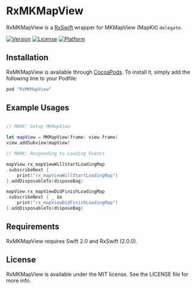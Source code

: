 RxMKMapView
===

RxMKMapView is a [RxSwift](https://github.com/ReactiveX/RxSwift) wrapper for MKMapView (MapKit) `delegate`.

[![Version](https://img.shields.io/cocoapods/v/RxMKMapView.svg?style=flat)](http://cocoapods.org/pods/RxMKMapView)
[![License](https://img.shields.io/cocoapods/l/RxMKMapView.svg?style=flat)](http://cocoapods.org/pods/RxMKMapView)
[![Platform](https://img.shields.io/cocoapods/p/RxMKMapView.svg?style=flat)](http://cocoapods.org/pods/RxMKMapView)

## Installation

RxMKMapView is available through [CocoaPods](http://cocoapods.org). To install
it, simply add the following line to your Podfile:

```ruby
pod "RxMKMapView"
```

## Example Usages

```swift

// MARK: Setup MKMapView

let mapView = MKMapView(frame: view.frame)
view.addSubview(mapView)

// MARK: Responding to Loading Events

mapView.rx_mapViewWillStartLoadingMap
.subscribeNext {
	print("rx_mapViewWillStartLoadingMap")
}.addDisposableTo(disposeBag)

mapView.rx_mapViewDidFinishLoadingMap
.subscribeNext { _ in
	print("rx_mapViewDidFinishLoadingMap")
}.addDisposableTo(disposeBag)

```

## Requirements

RxMKMapView requires Swift 2.0 and RxSwift (2.0.0).

## License

RxMKMapView is available under the MIT license. See the LICENSE file for more info.

